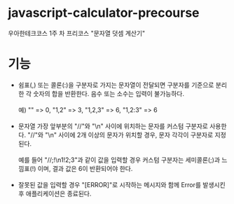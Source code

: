# javascript-calculator-precourse
우아한테크코스 1주 차 프리코스 "문자열 덧셈 계산기"

# 기능
- 쉼표(,) 또는 콜론(:)을 구분자로 가지는 문자열이 전달되면 구분자를 기준으로 분리한 각 숫자의 합을 반환한다. 음수 또는 소수는 입력이 불가능하다.<br/><br/>
예) "" => 0, "1,2" => 3, "1,2,3" => 6, "1,2:3" => 6
<br/><br/>
- 문자열 가장 앞부분의 "//"와 "\n" 사이에 위치하는 문자를 커스텀 구분자로 사용한다. "//"와 "\n" 사이에 2개 이상의 문자가 위치할 경우, 문자 각각이 구분자로 지정된다.<br/><br/>
예를 들어 "//;!\n1!2;3"과 같이 값을 입력할 경우 커스텀 구분자는 세미콜론(;)과 느낌표(!) 이며, 결과 값은 6이 반환되어야 한다.
<br/><br/>
- 잘못된 값을 입력할 경우 "[ERROR]"로 시작하는 메시지와 함께 Error를 발생시킨 후 애플리케이션은 종료된다.